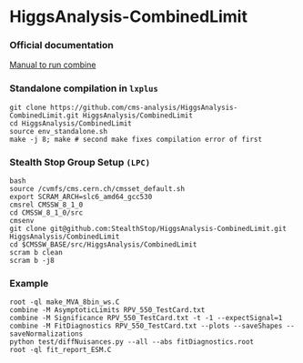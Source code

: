 HiggsAnalysis-CombinedLimit
===========================

### Official documentation

[Manual to run combine](https://github.com/cms-analysis/HiggsAnalysis-CombinedLimit/wiki)

### Standalone compilation in `lxplus`
```
git clone https://github.com/cms-analysis/HiggsAnalysis-CombinedLimit.git HiggsAnalysis/CombinedLimit
cd HiggsAnalysis/CombinedLimit
source env_standalone.sh 
make -j 8; make # second make fixes compilation error of first
```

### Stealth Stop Group Setup `(LPC)`
```
bash
source /cvmfs/cms.cern.ch/cmsset_default.sh 
export SCRAM_ARCH=slc6_amd64_gcc530
cmsrel CMSSW_8_1_0
cd CMSSW_8_1_0/src
cmsenv
git clone git@github.com:StealthStop/HiggsAnalysis-CombinedLimit.git HiggsAnalysis/CombinedLimit
cd $CMSSW_BASE/src/HiggsAnalysis/CombinedLimit
scram b clean
scram b -j8
```

### Example
```
root -ql make_MVA_8bin_ws.C
combine -M AsymptoticLimits RPV_550_TestCard.txt
combine -M Significance RPV_550_TestCard.txt -t -1 --expectSignal=1
combine -M FitDiagnostics RPV_550_TestCard.txt --plots --saveShapes --saveNormalizations
python test/diffNuisances.py --all --abs fitDiagnostics.root
root -ql fit_report_ESM.C
```

